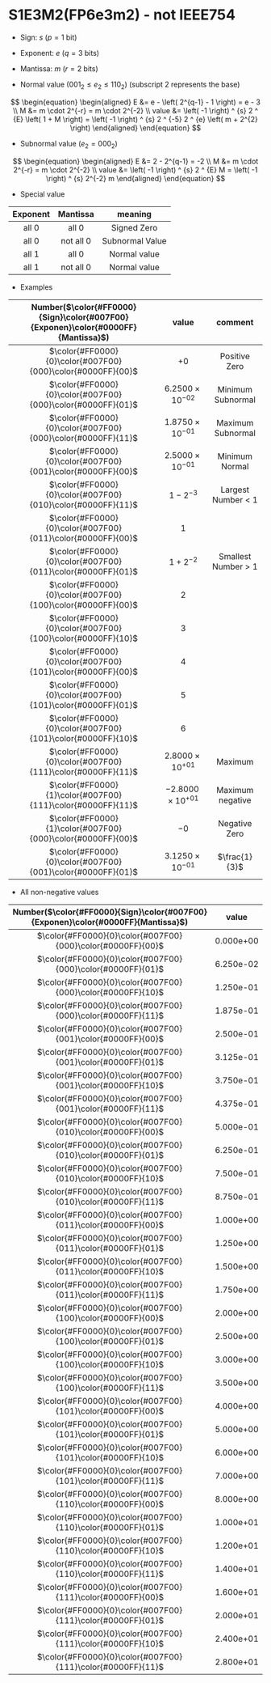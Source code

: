 # S1E3M2(FP6e3m2) - not IEEE754

+ Sign:     $s$ ($p=1$ bit)
+ Exponent: $e$ ($q=3$ bits)
+ Mantissa: $m$ ($r=2$ bits)

+ Normal value ($001_2 \le e_2 \le 110_2$) (subscript 2 represents the base)

$$
\begin{equation}
\begin{aligned}
E &= e - \left( 2^{q-1} - 1 \right) = e - 3 \\
M &= m \cdot 2^{-r} = m \cdot 2^{-2} \\
value &= \left( -1 \right) ^ {s} 2 ^ {E} \left( 1 + M \right) = \left( -1 \right) ^ {s} 2 ^ {-5} 2 ^ {e} \left( m  + 2^{2} \right)
\end{aligned}
\end{equation}
$$

+ Subnormal value ($e_2 = 000_2$)

$$
\begin{equation}
\begin{aligned}
E &= 2 - 2^{q-1} = -2 \\
M &= m \cdot 2^{-r} = m \cdot 2^{-2} \\
value &= \left( -1 \right) ^ {s} 2 ^ {E} M = \left( -1 \right) ^ {s} 2^{-2} m
\end{aligned}
\end{equation}
$$

+ Special value

| Exponent  | Mantissa  | meaning         |
| :-:       | :-:       | :-:             |
| all 0     | all 0     | Signed Zero     |
| all 0     | not all 0 | Subnormal Value |
| all 1 | all 0     | Normal value    |
| all 1 | not all 0 | Normal value    |

+ Examples

| Number($\color{#FF0000}{Sign}\color{#007F00}{Exponen}\color{#0000FF}{Mantissa}$) | value          | comment          |
| :-:        | :-:            | :-:              |
| $\color{#FF0000}{0}\color{#007F00}{000}\color{#0000FF}{00}$         | $+0$               | Positive Zero       |
| $\color{#FF0000}{0}\color{#007F00}{000}\color{#0000FF}{01}$         | $6.2500\times10^{-02}$ | Minimum Subnormal   |
| $\color{#FF0000}{0}\color{#007F00}{000}\color{#0000FF}{11}$         | $1.8750\times10^{-01}$ | Maximum Subnormal   |
| $\color{#FF0000}{0}\color{#007F00}{001}\color{#0000FF}{00}$         | $2.5000\times10^{-01}$ | Minimum Normal      |
| $\color{#FF0000}{0}\color{#007F00}{010}\color{#0000FF}{11}$     | $1 - 2^{-3}$       | Largest Number < 1  |
| $\color{#FF0000}{0}\color{#007F00}{011}\color{#0000FF}{00}$         | $1$                |                     |
| $\color{#FF0000}{0}\color{#007F00}{011}\color{#0000FF}{01}$         | $1 + 2^{-2}$       | Smallest Number > 1 |
| $\color{#FF0000}{0}\color{#007F00}{100}\color{#0000FF}{00}$         | $2$                |                     |
| $\color{#FF0000}{0}\color{#007F00}{100}\color{#0000FF}{10}$         | $3$                |                     |
| $\color{#FF0000}{0}\color{#007F00}{101}\color{#0000FF}{00}$     | $4$                |                     |
| $\color{#FF0000}{0}\color{#007F00}{101}\color{#0000FF}{01}$     | $5$                |                     |
| $\color{#FF0000}{0}\color{#007F00}{101}\color{#0000FF}{10}$     | $6$                |                     |
| $\color{#FF0000}{0}\color{#007F00}{111}\color{#0000FF}{11}$     | $2.8000\times10^{+01}$ | Maximum |
| $\color{#FF0000}{1}\color{#007F00}{111}\color{#0000FF}{11}$     | $-2.8000\times10^{+01}$ | Maximum negative    |
| $\color{#FF0000}{1}\color{#007F00}{000}\color{#0000FF}{00}$         | $-0$               | Negative Zero       |
| $\color{#FF0000}{0}\color{#007F00}{001}\color{#0000FF}{01}$     | $3.1250\times10^{-01}$ | $\frac{1}{3}$      |

+ All non-negative values

| Number($\color{#FF0000}{Sign}\color{#007F00}{Exponen}\color{#0000FF}{Mantissa}$) | value |
| :-:        | :-:   |
| $\color{#FF0000}{0}\color{#007F00}{000}\color{#0000FF}{00}$     | 0.000e+00  |
| $\color{#FF0000}{0}\color{#007F00}{000}\color{#0000FF}{01}$     | 6.250e-02  |
| $\color{#FF0000}{0}\color{#007F00}{000}\color{#0000FF}{10}$     | 1.250e-01  |
| $\color{#FF0000}{0}\color{#007F00}{000}\color{#0000FF}{11}$     | 1.875e-01  |
| $\color{#FF0000}{0}\color{#007F00}{001}\color{#0000FF}{00}$     | 2.500e-01  |
| $\color{#FF0000}{0}\color{#007F00}{001}\color{#0000FF}{01}$     | 3.125e-01  |
| $\color{#FF0000}{0}\color{#007F00}{001}\color{#0000FF}{10}$     | 3.750e-01  |
| $\color{#FF0000}{0}\color{#007F00}{001}\color{#0000FF}{11}$     | 4.375e-01  |
| $\color{#FF0000}{0}\color{#007F00}{010}\color{#0000FF}{00}$     | 5.000e-01  |
| $\color{#FF0000}{0}\color{#007F00}{010}\color{#0000FF}{01}$     | 6.250e-01  |
| $\color{#FF0000}{0}\color{#007F00}{010}\color{#0000FF}{10}$     | 7.500e-01  |
| $\color{#FF0000}{0}\color{#007F00}{010}\color{#0000FF}{11}$     | 8.750e-01  |
| $\color{#FF0000}{0}\color{#007F00}{011}\color{#0000FF}{00}$     | 1.000e+00  |
| $\color{#FF0000}{0}\color{#007F00}{011}\color{#0000FF}{01}$     | 1.250e+00  |
| $\color{#FF0000}{0}\color{#007F00}{011}\color{#0000FF}{10}$     | 1.500e+00  |
| $\color{#FF0000}{0}\color{#007F00}{011}\color{#0000FF}{11}$     | 1.750e+00  |
| $\color{#FF0000}{0}\color{#007F00}{100}\color{#0000FF}{00}$     | 2.000e+00  |
| $\color{#FF0000}{0}\color{#007F00}{100}\color{#0000FF}{01}$     | 2.500e+00  |
| $\color{#FF0000}{0}\color{#007F00}{100}\color{#0000FF}{10}$     | 3.000e+00  |
| $\color{#FF0000}{0}\color{#007F00}{100}\color{#0000FF}{11}$     | 3.500e+00  |
| $\color{#FF0000}{0}\color{#007F00}{101}\color{#0000FF}{00}$     | 4.000e+00  |
| $\color{#FF0000}{0}\color{#007F00}{101}\color{#0000FF}{01}$     | 5.000e+00  |
| $\color{#FF0000}{0}\color{#007F00}{101}\color{#0000FF}{10}$     | 6.000e+00  |
| $\color{#FF0000}{0}\color{#007F00}{101}\color{#0000FF}{11}$     | 7.000e+00  |
| $\color{#FF0000}{0}\color{#007F00}{110}\color{#0000FF}{00}$     | 8.000e+00  |
| $\color{#FF0000}{0}\color{#007F00}{110}\color{#0000FF}{01}$     | 1.000e+01  |
| $\color{#FF0000}{0}\color{#007F00}{110}\color{#0000FF}{10}$     | 1.200e+01  |
| $\color{#FF0000}{0}\color{#007F00}{110}\color{#0000FF}{11}$     | 1.400e+01  |
| $\color{#FF0000}{0}\color{#007F00}{111}\color{#0000FF}{00}$     | 1.600e+01  |
| $\color{#FF0000}{0}\color{#007F00}{111}\color{#0000FF}{01}$     | 2.000e+01  |
| $\color{#FF0000}{0}\color{#007F00}{111}\color{#0000FF}{10}$     | 2.400e+01  |
| $\color{#FF0000}{0}\color{#007F00}{111}\color{#0000FF}{11}$     | 2.800e+01  |
